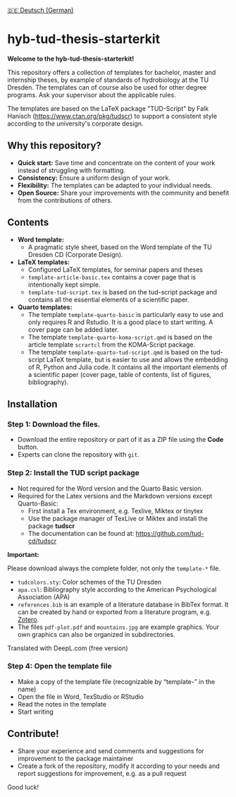 [ 🇩🇪 Deutsch (German)](/README.md)

# hyb-tud-thesis-starterkit


**Welcome to the hyb-tud-thesis-starterkit!**

This repository offers a collection of templates for bachelor, master and internship theses, by example of standards of hydrobiology at the TU Dresden. The templates can of course also be used for other degree programs. Ask your supervisor about the applicable rules.

The templates are based on the LaTeX package "TUD-Script" by Falk Hanisch (https://www.ctan.org/pkg/tudscr) to support a consistent style according to the university's corporate design.


## Why this repository?

* **Quick start:** Save time and concentrate on the content of your work instead of struggling with formatting.
* **Consistency:** Ensure a uniform design of your work.
* **Flexibility:** The templates can be adapted to your individual needs.
* **Open Source:** Share your improvements with the community and benefit from the contributions of others.

## Contents

* **Word template:** 
    * A pragmatic style sheet, based on the Word template of the TU Dresden CD (Corporate Design).
* **LaTeX templates:** 
    * Configured LaTeX templates, for seminar papers and theses 
    * `template-article-basic.tex` contains a cover page that is intentionally kept simple.
    * `template-tud-script.tex` is based on the tud-script package and contains all the essential elements of a scientific paper.
* **Quarto templates:**
    * The template `template-quarto-basic` is particularly easy to use and only requires R and Rstudio. It is a good place to start writing. A cover page can be added later.
    * The template `template-quarto-koma-script.qmd` is based on the article template `scrartcl` from the KOMA-Script package.
    * The template `template-quarto-tud-script.qmd` is based on the tud-script LaTeX template, but is easier to use and allows the embedding of R, Python and Julia code. It contains all the important elements of a scientific paper (cover page, table of contents, list of figures, bibliography).

## Installation

### Step 1: Download the files.

* Download the entire repository or part of it as a ZIP file using the **Code** button.
* Experts can clone the repository with `git`.

### Step 2: Install the TUD script package

* Not required for the Word version and the Quarto Basic version.
* Required for the Latex versions and the Markdown versions except Quarto-Basic:
    * First install a Tex environment, e.g. Texlive, Miktex or tinytex
    * Use the package manager of TexLive or Miktex and install the package **tudscr**
    * The documentation can be found at: https://github.com/tud-cd/tudscr
    
**Important:** 

Please download always the complete folder, not only the `template-*` file.

* `tudcolors.sty`: Color schemes of the TU Dresden
* `apa.csl`: Bibliography style according to the American Psychological Association (APA)
* `references.bib` is an example of a literature database in BibTex format. 
It can be created by hand or exported from a literature program, e.g. [Zotero](https://www.zotero.org/).
* The files `pdf-plot.pdf` and `mountains.jpg` are example graphics. 
Your own graphics can also be organized in subdirectories.

Translated with DeepL.com (free version)    
    
### Step 4: Open the template file

* Make a copy of the template file (recognizable by “template-” in the name)
* Open the file in Word, TexStudio or RStudio
* Read the notes in the template
* Start writing

## Contribute!

* Share your experience and send comments and suggestions for improvement to the package maintainer
* Create a fork of the repository, modify it according to your needs and report suggestions for improvement, e.g. as a pull request


Good luck!

